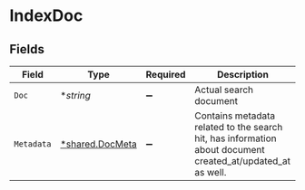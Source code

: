 # IndexDoc


## Fields

| Field                                                                                                      | Type                                                                                                       | Required                                                                                                   | Description                                                                                                |
| ---------------------------------------------------------------------------------------------------------- | ---------------------------------------------------------------------------------------------------------- | ---------------------------------------------------------------------------------------------------------- | ---------------------------------------------------------------------------------------------------------- |
| `Doc`                                                                                                      | **string*                                                                                                  | :heavy_minus_sign:                                                                                         | Actual search document                                                                                     |
| `Metadata`                                                                                                 | [*shared.DocMeta](../../models/shared/docmeta.md)                                                          | :heavy_minus_sign:                                                                                         | Contains metadata related to the search hit, has information about document created_at/updated_at as well. |